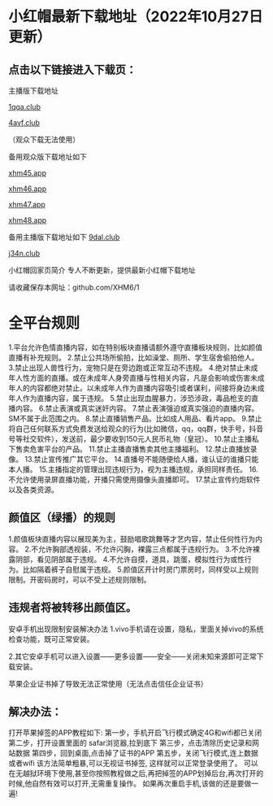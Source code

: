 # 小红帽最新下载地址（2022年10月27日更新）
## 点击以下链接进入下载页：
主播版下载地址

[1qqa.club](http://1qqa.club) 

[4avf.club](http://4avf.club)

（观众下载无法使用）

备用观众版下载地址如下

[xhm45.app](http://xhm45.app)

[xhm46.app](http://xhm46.app)

[xhm47.app](http://xhm47.app)

[xhm48.app](http://xhm48.app)


备用主播版下载地址如下
[9dal.club](http://9dal.club)

[j34n.club](http://j34n.club)

小红帽回家页简介
专人不断更新，提供最新小红帽下载地址

请收藏保存本网址：github.com/XHM6/1

# 全平台规则
1.平台允许色情直播内容，如在特别板块直播请额外遵守直播板块规则，比如颜值直播有补充规则。 2.禁止公共场所偷拍，比如澡堂、厕所、学生宿舍偷拍他人。 3.禁止出现人兽性行为，宠物只是在旁边跑或正常互动不违规。 4.绝对禁止未成年人性方面的直播。或在未成年人身旁直播与性相关内容，凡是会影响或伤害未成年人的内容都绝对禁止。以未成年人作为直播内容吸引或者谋利，间接将身边未成年人作为直播内容，属于违规。 5.禁止出现血腥暴力，涉恐涉政，毒品枪支的直播内容。 6.禁止表演或真实迷奸内容。 7.禁止表演强迫或真实强迫的直播内容。SM不属于此范围之内。 8.禁止直播销售产品。比如成人用品、看片app。 9.禁止将自己任何联系方式免费发送给观众的行为(比如微信，qq，qq群，快手号，抖音号等社交软件），发送前，最少要收到150元人民币礼物（皇冠）。 10.禁止主播私下售卖危害平台的产品。 11.禁止主播直播售卖其他主播福利。 12.禁止直播放录像。 13.禁止宣传推广其它平台。 14.直播号不能随便给人播，谁认证的谁播只能本人播。 15.主播指定的管理出现违规行为，视为主播违规，承担同样责任。 16.不允许使用录屏直播功能，开播只需使用摄像头直播即可。 17.禁止宣传约炮软件以及各类资源。

## 颜值区（绿播）的规则
1.颜值板块直播内容以展现美为主，鼓励唱歌跳舞等才艺内容，禁止任何性行为内容。 2.不允许胸部透视装，不允许闪胸，裸露三点都属于违规行为。 3.不允许裸露阴部，看见阴部属于违规。 4.不允许自摸，道具，跳蛋，模拟性行为或性行为。比如隔着裤子自慰属于违规。 5.颜值区开计时房门票房时，同样受以上规则限制。开密码房时，可以不受上述规则限制。

## 违规者将被转移出颜值区。
安卓手机出现限制安装解决办法
1.vivo手机请在设置，隐私，里面关掉vivo的系统检查功能，既可正常安装。

2.其它安卓手机可以进入设置——更多设置——安全——关闭未知来源即可正常下载安装。

苹果企业证书掉了导致无法正常使用（无法点击信任企业证书）

## 解决办法：
打开苹果掉签的APP教程如下: 第一步，手机开启飞行模式确定4G和wifi都已关闭 第二步，打开设置里面的 safar浏览器,拉到底下 第三步，点击清除历史记录和网站数据 第四步，回到桌面,点击掉了证书的APP 第五步，关闭飞行模式,连上数据或者wifi 该方法简单粗暴,可以无视证书掉签, 这样就可以正常登录使用了。 可以在无越狱环境下使用,甚至你按照教程做之后,再把掉签的APP划掉后台,再次打开的时候,他自然有效可以打开,无需重复操作。 如果再次重启手机,该做的还是要做一 遍!
